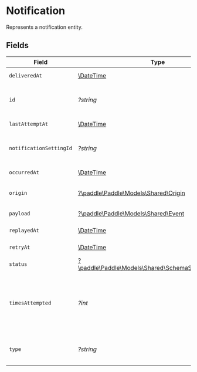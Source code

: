 # Notification

Represents a notification entity.


## Fields

| Field                                                                                                                  | Type                                                                                                                   | Required                                                                                                               | Description                                                                                                            | Example                                                                                                                |
| ---------------------------------------------------------------------------------------------------------------------- | ---------------------------------------------------------------------------------------------------------------------- | ---------------------------------------------------------------------------------------------------------------------- | ---------------------------------------------------------------------------------------------------------------------- | ---------------------------------------------------------------------------------------------------------------------- |
| `deliveredAt`                                                                                                          | [\DateTime](https://www.php.net/manual/en/class.datetime.php)                                                          | :heavy_minus_sign:                                                                                                     | RFC 3339 datetime string.                                                                                              | 2024-10-12T07:20:50.52Z                                                                                                |
| `id`                                                                                                                   | *?string*                                                                                                              | :heavy_minus_sign:                                                                                                     | Unique Paddle ID for this notification, prefixed with `ntf_`.                                                          | ntf_01ghbkd0frb9k95cnhwd1bxpvk                                                                                         |
| `lastAttemptAt`                                                                                                        | [\DateTime](https://www.php.net/manual/en/class.datetime.php)                                                          | :heavy_minus_sign:                                                                                                     | RFC 3339 datetime string.                                                                                              | 2024-10-12T07:20:50.52Z                                                                                                |
| `notificationSettingId`                                                                                                | *?string*                                                                                                              | :heavy_minus_sign:                                                                                                     | Unique Paddle ID for this notification setting, prefixed with `ntfset_`.                                               | ntfset_01gt21c5pdx9q1e4mh1xrsjjn6                                                                                      |
| `occurredAt`                                                                                                           | [\DateTime](https://www.php.net/manual/en/class.datetime.php)                                                          | :heavy_minus_sign:                                                                                                     | RFC 3339 datetime string.                                                                                              | 2024-10-12T07:20:50.52Z                                                                                                |
| `origin`                                                                                                               | [?\paddle\Paddle\Models\Shared\Origin](../../models/shared/Origin.md)                                                  | :heavy_minus_sign:                                                                                                     | Describes how this notification was created.                                                                           |                                                                                                                        |
| `payload`                                                                                                              | [?\paddle\Paddle\Models\Shared\Event](../../models/shared/Event.md)                                                    | :heavy_minus_sign:                                                                                                     | Represents an event entity.                                                                                            |                                                                                                                        |
| `replayedAt`                                                                                                           | [\DateTime](https://www.php.net/manual/en/class.datetime.php)                                                          | :heavy_minus_sign:                                                                                                     | RFC 3339 datetime string.                                                                                              | 2024-10-12T07:20:50.52Z                                                                                                |
| `retryAt`                                                                                                              | [\DateTime](https://www.php.net/manual/en/class.datetime.php)                                                          | :heavy_minus_sign:                                                                                                     | RFC 3339 datetime string.                                                                                              | 2024-10-12T07:20:50.52Z                                                                                                |
| `status`                                                                                                               | [?\paddle\Paddle\Models\Shared\SchemaStatusNotification](../../models/shared/SchemaStatusNotification.md)              | :heavy_minus_sign:                                                                                                     | Status of this notification.                                                                                           |                                                                                                                        |
| `timesAttempted`                                                                                                       | *?int*                                                                                                                 | :heavy_minus_sign:                                                                                                     | How many times delivery of this notification has been attempted. Automatically incremented by Paddle after an attempt. |                                                                                                                        |
| `type`                                                                                                                 | *?string*                                                                                                              | :heavy_minus_sign:                                                                                                     | Type of event sent by Paddle, in the format `entity.event_type`.                                                       |                                                                                                                        |
